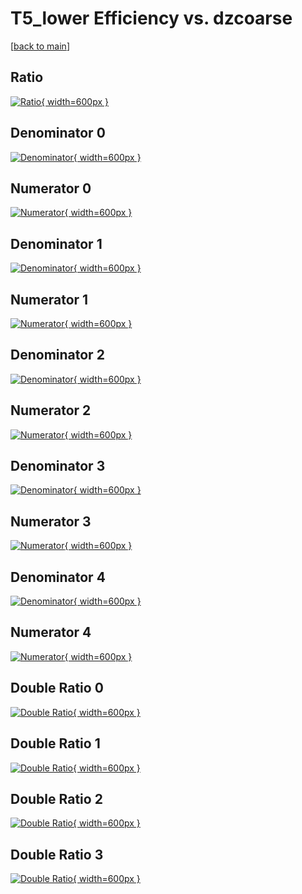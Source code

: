 # T5_lower Efficiency vs. dzcoarse

[[back to main](./)]



## Ratio

[![Ratio](../mtv/var/T5_lower_vtr_11_1_eff_dzcoarse.png){ width=600px }](../mtv/var/T5_lower_vtr_11_1_eff_dzcoarse.pdf)

## Denominator 0

[![Denominator](../mtv/den/T5_lower_vtr_11_1_eff_dzcoarse_den0.png){ width=600px }](../mtv/den/T5_lower_vtr_11_1_eff_dzcoarse_den0.pdf)

## Numerator 0

[![Numerator](../mtv/num/T5_lower_vtr_11_1_eff_dzcoarse_num0.png){ width=600px }](../mtv/num/T5_lower_vtr_11_1_eff_dzcoarse_num0.pdf)

## Denominator 1

[![Denominator](../mtv/den/T5_lower_vtr_11_1_eff_dzcoarse_den1.png){ width=600px }](../mtv/den/T5_lower_vtr_11_1_eff_dzcoarse_den1.pdf)

## Numerator 1

[![Numerator](../mtv/num/T5_lower_vtr_11_1_eff_dzcoarse_num1.png){ width=600px }](../mtv/num/T5_lower_vtr_11_1_eff_dzcoarse_num1.pdf)

## Denominator 2

[![Denominator](../mtv/den/T5_lower_vtr_11_1_eff_dzcoarse_den2.png){ width=600px }](../mtv/den/T5_lower_vtr_11_1_eff_dzcoarse_den2.pdf)

## Numerator 2

[![Numerator](../mtv/num/T5_lower_vtr_11_1_eff_dzcoarse_num2.png){ width=600px }](../mtv/num/T5_lower_vtr_11_1_eff_dzcoarse_num2.pdf)

## Denominator 3

[![Denominator](../mtv/den/T5_lower_vtr_11_1_eff_dzcoarse_den3.png){ width=600px }](../mtv/den/T5_lower_vtr_11_1_eff_dzcoarse_den3.pdf)

## Numerator 3

[![Numerator](../mtv/num/T5_lower_vtr_11_1_eff_dzcoarse_num3.png){ width=600px }](../mtv/num/T5_lower_vtr_11_1_eff_dzcoarse_num3.pdf)

## Denominator 4

[![Denominator](../mtv/den/T5_lower_vtr_11_1_eff_dzcoarse_den4.png){ width=600px }](../mtv/den/T5_lower_vtr_11_1_eff_dzcoarse_den4.pdf)

## Numerator 4

[![Numerator](../mtv/num/T5_lower_vtr_11_1_eff_dzcoarse_num4.png){ width=600px }](../mtv/num/T5_lower_vtr_11_1_eff_dzcoarse_num4.pdf)

## Double Ratio 0

[![Double Ratio](../mtv/ratio/T5_lower_vtr_11_1_eff_dzcoarse_ratio0.png){ width=600px }](../mtv/ratio/T5_lower_vtr_11_1_eff_dzcoarse_ratio0.pdf)

## Double Ratio 1

[![Double Ratio](../mtv/ratio/T5_lower_vtr_11_1_eff_dzcoarse_ratio1.png){ width=600px }](../mtv/ratio/T5_lower_vtr_11_1_eff_dzcoarse_ratio1.pdf)

## Double Ratio 2

[![Double Ratio](../mtv/ratio/T5_lower_vtr_11_1_eff_dzcoarse_ratio2.png){ width=600px }](../mtv/ratio/T5_lower_vtr_11_1_eff_dzcoarse_ratio2.pdf)

## Double Ratio 3

[![Double Ratio](../mtv/ratio/T5_lower_vtr_11_1_eff_dzcoarse_ratio3.png){ width=600px }](../mtv/ratio/T5_lower_vtr_11_1_eff_dzcoarse_ratio3.pdf)

